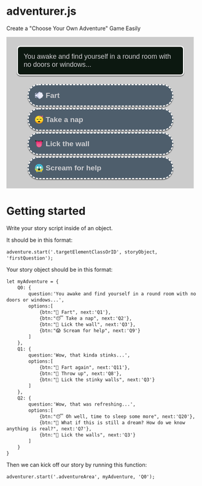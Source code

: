 # adventurer.js
Create a "Choose Your Own Adventure" Game Easily


![](/example.png)


# Getting started
Write your story script inside of an object.

It should be in this format:
```
adventure.start('.targetElementClassOrID', storyObject, 'firstQuestion');
```


Your story object should be in this format:
```
let myAdventure = {
	Q0: {
		question:'You awake and find yourself in a round room with no doors or windows...',
		options:[
			{btn:"💨 Fart", next:'Q1'},
			{btn:"😴 Take a nap", next:'Q2'},
			{btn:"👅 Lick the wall", next:'Q3'},
			{btn:"😱 Scream for help", next:'Q9'}
		]
	},
	Q1: {
		question:'Wow, that kinda stinks...',
		options:[
			{btn:"💨 Fart again", next:'Q11'},
			{btn:"🤮 Throw up", next:'Q8'},
			{btn:"👅 Lick the stinky walls", next:'Q3'}
		]
	},
	Q2: {
		question:'Wow, that was refreshing...',
		options:[
			{btn:"😴 Oh well, time to sleep some more", next:'Q20'},
			{btn:"🤔 What if this is still a dream? How do we know anything is real?", next:'Q7'},
			{btn:"👅 Lick the walls", next:'Q3'}
		]
	}
}
```

Then we can kick off our story by running this function:
```
adventurer.start('.adventureArea', myAdventure, 'Q0');
```
